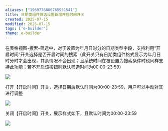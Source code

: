 ```yaml
---
aliases: ["1969776806765951541"]
title: 日期类组件筛选设置新增开启时间开关
created: 2025-07-15
modified: 2025-07-15
tags: ['e-builder']
theme: e-builder
---
```


在表格视图-搜索-筛选中，对于设置为年月日时分的日期类型字段，支持利用“开启时间”开关选择是否开启时间的搜索（此开关只有日期类组件格式显示为年月日时分时才会出现，其余情况不会出现；且系统时间在被设置为搜索条件时也同样支持此功能；若不开启该按钮则默认筛选时间为00:00-23:59）

![](https://myhelpdoc.oss-cn-heyuan.aliyuncs.com/mdimages/79dd551dd96d1a6254b77d421991dd37.jpg)

打开【开启时间】开关，选择日期后默认时间为00:00-23:59，用户可以手动对其进行调整

![](https://myhelpdoc.oss-cn-heyuan.aliyuncs.com/mdimages/a98742df8ccc935f16f779353dbf130b.jpg)

关闭【开启时间】开关，展示样式如下，且默认时间为00:00-23:59

![](https://myhelpdoc.oss-cn-heyuan.aliyuncs.com/mdimages/7bc697ef07f973b0cb61292facc5e1fa.jpg)

